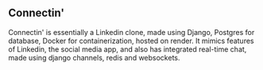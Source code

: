 ## Connectin'

Connectin' is essentially a Linkedin clone, made using Django, Postgres for database, Docker for containerization, hosted on render.
It mimics features of Linkedin, the social media app, and also has integrated real-time chat, made using django channels, redis and websockets.
